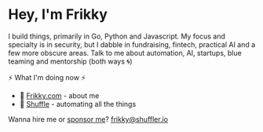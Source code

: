 # Hey, I'm Frikky 
I build things, primarily in Go, Python and Javascript. My focus and specialty is in security, but I dabble in fundraising, fintech, practical AI and a few more obscure areas. Talk to me about automation, AI, startups, blue teaming and mentorship (both ways :cyclone:)

:zap: What I'm doing now :zap:
* :raising_hand: [Frikky.com](https://frikky.com) - about me
* :ocean: [Shuffle](https://shuffler.io) - automating all the things 

Wanna hire me or [sponsor me](https://github.com/sponsors/frikky/)? [frikky@shuffler.io](mailto:frikky@shuffler.io)
